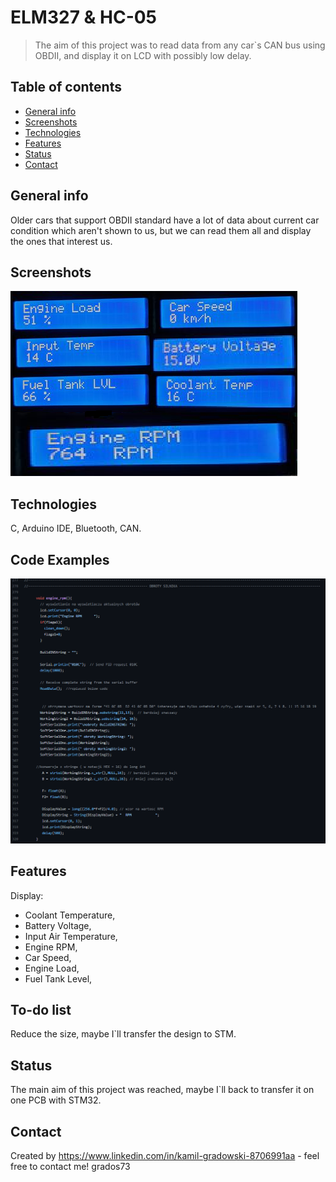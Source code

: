 # ELM327 & HC-05
>The aim of this project was to read data from any car`s CAN bus using OBDII, and display it on LCD with possibly low delay.

## Table of contents
* [General info](#general-info)
* [Screenshots](#screenshots)
* [Technologies](#technologies)
* [Features](#features)
* [Status](#status)
* [Contact](#contact)

## General info
Older cars that support OBDII standard have a lot of data about current car condition which aren't shown to us, but we can read them all and display the ones that interest us.


## Screenshots
![LCD1](./Images/LCD.bmp)

## Technologies
C,
Arduino IDE,
Bluetooth,
CAN.

## Code Examples
![Code](./Images/kod.bmp)

## Features
Display:
- Coolant Temperature,
- Battery Voltage,
- Input Air Temperature,
- Engine RPM,
- Car Speed,
- Engine Load,
- Fuel Tank Level,

## To-do list
Reduce the size, maybe I`ll transfer the design to STM.

## Status
The main aim of this project was reached, maybe I`ll back to transfer it on one PCB with STM32.

## Contact
Created by https://www.linkedin.com/in/kamil-gradowski-8706991aa - feel free to contact me!
grados73
